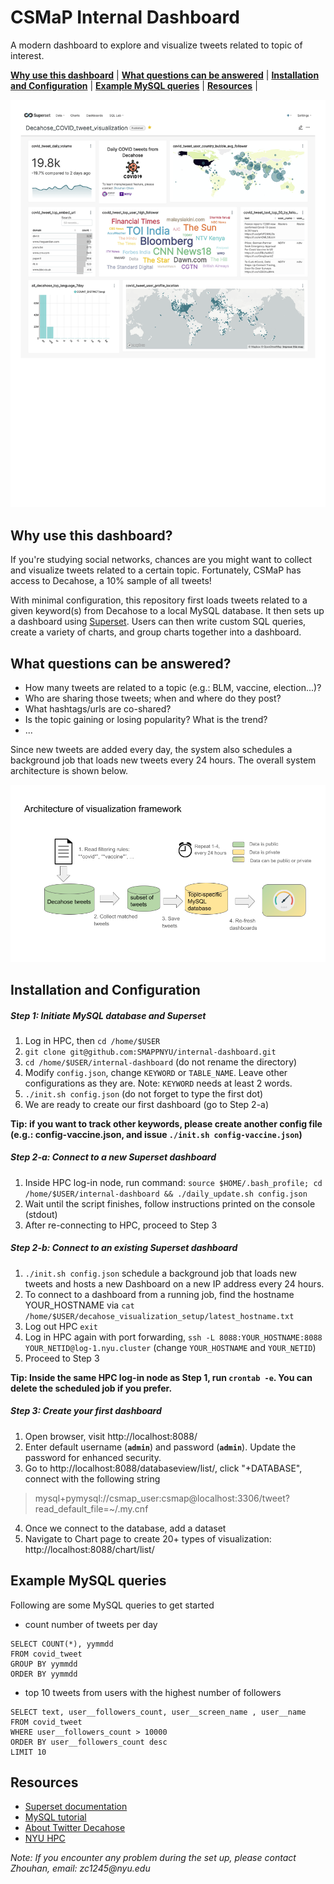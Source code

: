 CSMaP Internal Dashboard
=========

A modern dashboard to explore and visualize tweets related to topic of interest.

[**Why use this dashboard**](#why-use-this-dashboard) |
[**What questions can be answered**](#what-questions-can-be-answered) |
[**Installation and Configuration**](#installation-and-configuration) |
[**Example MySQL queries**](#example-mysql-queries) |
[**Resources**](#resources) |

![Sample dashboard layout](/img/decahose-covid-tweet-dashboard-example.png)

## Why use this dashboard?

If you're studying social networks, chances are you might want to collect and visualize tweets related to a certain topic. Fortunately, CSMaP has access to Decahose, a 10% sample of all tweets!

With minimal configuration, this repository first loads tweets related to a given keyword(s) from Decahose to a local MySQL database. It then sets up a dashboard using [Superset](https://superset.apache.org/). Users can then write custom SQL queries, create a variety of charts, and group charts together into a dashboard.

## What questions can be answered?
 - How many tweets are related to a topic (e.g.: BLM, vaccine, election...)?
 - Who are sharing those tweets; when and where do they post?
 - What hashtags/urls are co-shared?
 - Is the topic gaining or losing popularity? What is the trend?
 - ...

Since new tweets are added every day, the system also schedules a background job that loads new tweets every 24 hours. The overall system architecture is shown below.

![System architecture](img/system-architecture.png)


## Installation and Configuration

##### Step 1: Initiate MySQL database and Superset
1. Log in HPC, then `cd /home/$USER`
2. `git clone git@github.com:SMAPPNYU/internal-dashboard.git`
3. `cd /home/$USER/internal-dashboard` (do not rename the directory)
4. Modify `config.json`, change `KEYWORD` or `TABLE_NAME`. Leave other configurations as they are. Note: `KEYWORD` needs at least 2 words. 
5. `./init.sh config.json` (do not forget to type the first dot)
6. We are ready to create our first dashboard (go to Step 2-a)

__Tip: if you want to track other keywords, please create another config file (e.g.: config-vaccine.json, and issue `./init.sh config-vaccine.json`)__

##### Step 2-a: Connect to a _new_ Superset dashboard

1. Inside HPC log-in node, run command: `source $HOME/.bash_profile; cd /home/$USER/internal-dashboard && ./daily_update.sh config.json`
2. Wait until the script finishes, follow instructions printed on the console (stdout)
3. After re-connecting to HPC, proceed to Step 3

##### Step 2-b: Connect to an _existing_ Superset dashboard
1. `./init.sh config.json` schedule a background job that loads new tweets and hosts a new Dashboard on a new IP address every 24 hours.
2. To connect to a dashboard from a running job, find the hostname YOUR_HOSTNAME via `cat /home/$USER/decahose_visualization_setup/latest_hostname.txt`
3. Log out HPC `exit`
4. Log in HPC again with port forwarding, `ssh -L 8088:YOUR_HOSTNAME:8088 YOUR_NETID@log-1.nyu.cluster` (change `YOUR_HOSTNAME` and `YOUR_NETID`)
5. Proceed to Step 3

__Tip: Inside the same HPC log-in node as Step 1, run `crontab -e`. You can delete the scheduled job if you prefer.__

##### Step 3: Create your first dashboard
1. Open browser, visit http://localhost:8088/
2. Enter default username (__`admin`__) and password (__`admin`__). Update the password for enhanced security.
3. Go to http://localhost:8088/databaseview/list/, click "+DATABASE", connect with the following string 
 > mysql+pymysql://csmap_user:csmap@localhost:3306/tweet?read_default_file=~/.my.cnf
4. Once we connect to the database, add a dataset
5. Navigate to Chart page to create 20+ types of visualization: http://localhost:8088/chart/list/

## Example MySQL queries

Following are some MySQL queries to get started

- count number of tweets per day
```
SELECT COUNT(*), yymmdd
FROM covid_tweet
GROUP BY yymmdd 
ORDER BY yymmdd 
```

- top 10 tweets from users with the highest number of followers
```
SELECT text, user__followers_count, user__screen_name , user__name
FROM covid_tweet
WHERE user__followers_count > 10000
ORDER BY user__followers_count desc
LIMIT 10
```

## Resources
* [Superset documentation](https://github.com/apache/superset/blob/master/README.md)
* [MySQL tutorial](https://www.tutorialspoint.com/mysql/mysql-introduction.htm)
* [About Twitter Decahose](https://developer.twitter.com/en/docs/twitter-api/enterprise/decahose-api/overview/decahose)
* [NYU HPC](https://sites.google.com/a/nyu.edu/nyu-hpc/systems/greene-cluster)

_Note: If you encounter any problem during the set up, please contact Zhouhan, email: zc1245@nyu.edu_





